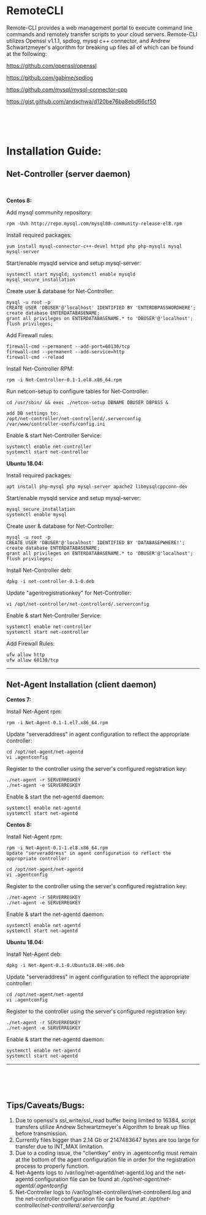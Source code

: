 
# RemoteCLI

 Remote-CLI provides a web management portal to execute command line commands and remotely transfer scripts to your cloud servers.  Remote-CLI utilizes Openssl v1.1.1, spdlog, mysql c++ connector, and Andrew Schwartzmeyer's algorithm for breaking up files all of which can be found at the following:
 
 https://github.com/openssl/openssl
 
 https://github.com/gabime/spdlog
 
 https://github.com/mysql/mysql-connector-cpp
 
 https://gist.github.com/andschwa/d120be76ba8ebd66cf50
 
 

<br><br><br>





# Installation Guide:

## **Net-Controller (server daemon)**

<br>

**Centos 8:**
	
Add mysql community repository:
	
	rpm -Uvh http://repo.mysql.com/mysql80-community-release-el8.rpm
Install required packages:
	
	yum install mysql-connector-c++-devel httpd php php-mysqli mysql mysql-server

Start/enable mysqld service and setup mysql-server:
	
	systemctl start mysqld; systemctl enable mysqld
	mysql_secure_installation
Create user & database for Net-Controller:

    mysql -u root -p
    CREATE USER 'DBUSER'@'localhost' IDENTIFIED BY 'ENTERDBPASSWORDHERE'; 
    create database ENTERDATABASENAME; 
    grant all privileges on ENTERDATABASENAME.* to 'DBUSER'@'localhost'; 
    flush privileges;
Add Firewall rules:

	firewall-cmd --permanent --add-port=60130/tcp
	firewall-cmd --permanent --add-service=http
	firewall-cmd --reload
Install Net-Controller RPM:

	rpm -i Net-Controller-0.1-1.el8.x86_64.rpm

Run netcon-setup to configure tables for Net-Controller:

	cd /usr/sbin/ && exec ./netcon-setup DBNAME DBUSER DBPASS &

	add DB settings to:
	/opt/net-controller/net-controllerd/.serverconfig
	/var/www/controller-confs/config.ini
Enable & start Net-Controller Service:

	systemctl enable net-controller
	systemctl start net-controller


**Ubuntu 18.04:**

Install required packages:

	apt install php-mysql php mysql-server apache2 libmysqlcppconn-dev
	
Start/enable mysqld service and setup mysql-server:

	mysql_secure_installation
	systemctl enable mysql
Create user & database for Net-Controller:
	
	mysql -u root -p 
	CREATE USER 'DBUSER'@'localhost' IDENTIFIED BY 'DATABASEPWHERE!'; 
	create database ENTERDATABASENAME; 
	grant all privileges on ENTERDATABASENAME.* to 'DBUSER'@'localhost'; 
	flush privileges;
Install Net-Controller deb:

	dpkg -i net-controller-0.1-0.deb
Update "agentregistrationkey" for Net-Controller:	

	vi /opt/net-controller/net-controllerd/.serverconfig  

Enable & start Net-Controller Service:

	systemctl enable net-controller
	systemctl start net-controller
Add Firewall Rules:

	ufw allow http
	ufw allow 60130/tcp


<hr>

## Net-Agent Installation (client daemon)

**Centos 7:** 

Install Net-Agent rpm:

	rpm -i Net-Agent-0.1-1.el7.x86_64.rpm
Update "serveraddress" in agent configuration to reflect the appropriate controller:
	
	cd /opt/net-agent/net-agentd
	vi .agentconfig 
Register to the controller using the server's configured registration key:

	./net-agent -r SERVERREGKEY
	./net-agent -e SERVERREGKEY
Enable & start the net-agentd daemon:

	systemctl enable net-agentd
	systemctl start net-agentd

**Centos 8:**

Install Net-Agent rpm:

	rpm -i Net-Agent-0.1-1.el8.x86_64.rpm
	Update "serveraddress" in agent configuration to reflect the appropriate controller:
	
	cd /opt/net-agent/net-agentd
	vi .agentconfig 
Register to the controller using the server's configured registration key:

	./net-agent -r SERVERREGKEY
	./net-agent -e SERVERREGKEY
Enable & start the net-agentd daemon:

	systemctl enable net-agentd
	systemctl start net-agentd

**Ubuntu 18.04:**

Install Net-Agent deb:

	dpkg -i Net-Agent-0.1-0.Ubuntu18.04-x86.deb
Update "serveraddress" in agent configuration to reflect the appropriate controller:
	
	cd /opt/net-agent/net-agentd
	vi .agentconfig 
Register to the controller using the server's configured registration key:

	./net-agent -r SERVERREGKEY
	./net-agent -e SERVERREGKEY
Enable & start the net-agentd daemon:

	systemctl enable net-agentd
	systemctl start net-agentd
	
	
<hr>
<br><br><br>

## Tips/Caveats/Bugs:


   

 1. Due to openssl's ssl_write/ssl_read buffer being limited to 16384, script transfers utilize Andrew Schwartzmeyer's Algorithm to break up files before transmission.
 2. Currently files bigger than 2.14 Gb or 2147483647 bytes are too large for transfer due to INT_MAX limitation.
 3. Due to a coding issue, the "clientkey" entry in .agentconfig must remain at the bottom of the agent configuration file in order for the registration process to properly function.
 4. Net-Agents logs to /var/log/net-agentd/net-agentd.log and the net-agentd configuration file can be found at: */opt/net-agent/net-agentd/.agentconfig*
 5. Net-Controller logs to /var/log/net-controllerd/net-controllerd.log and the net-controller configuration file can be found at: */opt/net-controller/net-controllerd/.serverconfig*

    
    




